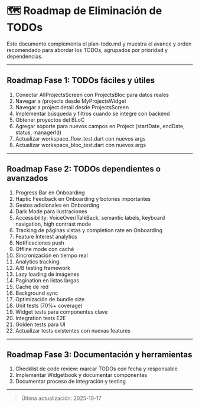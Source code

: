 # 🗺️ Roadmap de Eliminación de TODOs

Este documento complementa el plan-todo.md y muestra el avance y orden recomendado para abordar los TODOs, agrupados por prioridad y dependencias.

---

## Roadmap Fase 1: TODOs fáciles y útiles

1. Conectar AllProjectsScreen con ProjectsBloc para datos reales
2. Navegar a /projects desde MyProjectsWidget
3. Navegar a project detail desde ProjectsScreen
4. Implementar búsqueda y filtros cuando se integre con backend
5. Obtener proyectos del BLoC
6. Agregar soporte para nuevos campos en Project (startDate, endDate, status, managerId)
7. Actualizar workspace_flow_test.dart con nuevos args
8. Actualizar workspace_bloc_test.dart con nuevos args

---

## Roadmap Fase 2: TODOs dependientes o avanzados

1. Progress Bar en Onboarding
2. Haptic Feedback en Onboarding y botones importantes
3. Gestos adicionales en Onboarding
4. Dark Mode para ilustraciones
5. Accessibility: VoiceOver/TalkBack, semantic labels, keyboard navigation, high contrast mode
6. Tracking de páginas vistas y completion rate en Onboarding
7. Feature Interest analytics
8. Notificaciones push
9. Offline mode con caché
10. Sincronización en tiempo real
11. Analytics tracking
12. A/B testing framework
13. Lazy loading de imágenes
14. Pagination en listas largas
15. Caché de red
16. Background sync
17. Optimización de bundle size
18. Unit tests (70%+ coverage)
19. Widget tests para componentes clave
20. Integration tests E2E
21. Golden tests para UI
22. Actualizar tests existentes con nuevas features

---

## Roadmap Fase 3: Documentación y herramientas

1. Checklist de code review: marcar TODOs con fecha y responsable
2. Implementar Widgetbook y documentar componentes
3. Documentar proceso de integración y testing

---

> Última actualización: 2025-10-17
